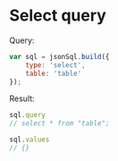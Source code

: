 # Select query

Query:

``` js
var sql = jsonSql.build({
    type: 'select',
    table: 'table'
});
```

Result:

``` js
sql.query
// select * from "table";

sql.values
// {}
```
